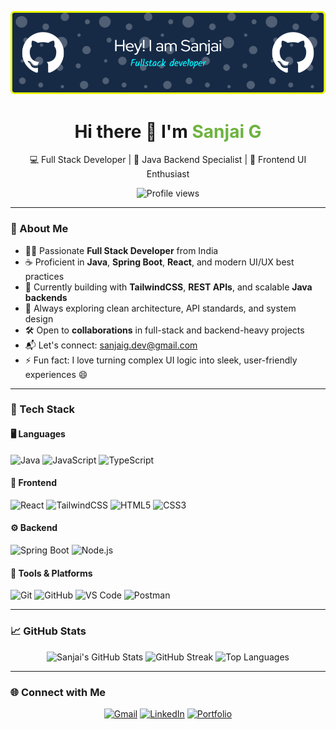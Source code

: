 <!-- Profile Banner -->
<p align="center">
  <img src="https://raw.githubusercontent.com/tentasan/tentasan/main/NewBanner.png" alt="Sanjai G Banner" width="600px" />
</p>

<h1 align="center">Hi there 👋 I'm <span style="color:#6DB33F">Sanjai G</span></h1>
<p align="center">
  💻 Full Stack Developer | 🔁 Java Backend Specialist | 🎨 Frontend UI Enthusiast
</p>

<p align="center">
  <img src="https://komarev.com/ghpvc/?username=sanjaig&style=flat-square&color=blue" alt="Profile views" />
</p>

---

### 🚀 About Me

- 🧑‍💻 Passionate **Full Stack Developer** from India
- ☕ Proficient in **Java**, **Spring Boot**, **React**, and modern UI/UX best practices
- 🔧 Currently building with **TailwindCSS**, **REST APIs**, and scalable **Java backends**
- 🧠 Always exploring clean architecture, API standards, and system design
- 🛠️ Open to **collaborations** in full-stack and backend-heavy projects
- 📬 Let's connect: [sanjaig.dev@gmail.com](mailto:sanjaig.dev@gmail.com)
- ⚡ Fun fact: I love turning complex UI logic into sleek, user-friendly experiences 😄

---

### 🧰 Tech Stack

#### 🖥️ Languages
![Java](https://img.shields.io/badge/Java-%23ED8B00.svg?style=flat&logo=openjdk&logoColor=white)
![JavaScript](https://img.shields.io/badge/JavaScript-%23F7DF1E.svg?style=flat&logo=javascript&logoColor=black)
![TypeScript](https://img.shields.io/badge/TypeScript-%23007ACC.svg?style=flat&logo=typescript&logoColor=white)

#### 🎨 Frontend
![React](https://img.shields.io/badge/React-%2320232a.svg?style=flat&logo=react&logoColor=%2361DAFB)
![TailwindCSS](https://img.shields.io/badge/TailwindCSS-%2338B2AC.svg?style=flat&logo=tailwind-css&logoColor=white)
![HTML5](https://img.shields.io/badge/HTML5-%23E34F26.svg?style=flat&logo=html5&logoColor=white)
![CSS3](https://img.shields.io/badge/CSS3-%231572B6.svg?style=flat&logo=css3&logoColor=white)

#### ⚙ Backend
![Spring Boot](https://img.shields.io/badge/Spring_Boot-%236DB33F.svg?style=flat&logo=spring-boot&logoColor=white)
![Node.js](https://img.shields.io/badge/Node.js-%23339933.svg?style=flat&logo=node.js&logoColor=white)

#### 🧩 Tools & Platforms
![Git](https://img.shields.io/badge/Git-%23F05033.svg?style=flat&logo=git&logoColor=white)
![GitHub](https://img.shields.io/badge/GitHub-%23121011.svg?style=flat&logo=github&logoColor=white)
![VS Code](https://img.shields.io/badge/VS_Code-%23007ACC.svg?style=flat&logo=visual-studio-code&logoColor=white)
![Postman](https://img.shields.io/badge/Postman-FF6C37?style=flat&logo=postman&logoColor=white)

---

### 📈 GitHub Stats

<p align="center">
  <img src="https://github-readme-stats.vercel.app/api?username=sanjaig&show_icons=true&theme=radical" alt="Sanjai's GitHub Stats" />
  <img src="https://github-readme-streak-stats.herokuapp.com/?user=sanjaig&theme=radical" alt="GitHub Streak" />
  <img src="https://github-readme-stats.vercel.app/api/top-langs/?username=sanjaig&layout=compact&theme=radical" alt="Top Languages" />
</p>

---

### 🌐 Connect with Me

<p align="center">
  <a href="mailto:sanjaig.dev@gmail.com"><img src="https://img.shields.io/badge/Gmail-D14836?style=flat&logo=gmail&logoColor=white" alt="Gmail"/></a>
  <a href="https://linkedin.com/in/sanjaig"><img src="https://img.shields.io/badge/LinkedIn-0077B5?style=flat&logo=linkedin&logoColor=white" alt="LinkedIn"/></a>
  <a href="https://sanjaiportfolio.vercel.app/"><img src="https://img.shields.io/badge/Portfolio-121212?style=flat&logo=vercel&logoColor=blue" alt="Portfolio"/></a>
</p>
